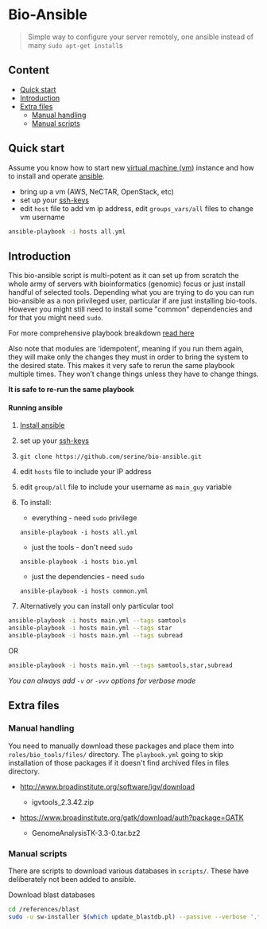 # Bio-Ansible 

> Simple way to configure your server remotely, one ansible instead of many `sudo apt-get install`s

## Content 

- [Quick start](#quick-start)
- [Introduction](#introduction)
- [Extra files](#extra-files)
  - [Manual handling](#manual-handling)
  - [Manual scripts](#manual-scripts)

## Quick start

Assume you know how to start new [virtual machine (vm)](https://en.wikipedia.org/wiki/Virtual_machine) instance and how to install and operate [ansible](http://docs.ansible.com/ansible/intro.html).

- bring up a vm (AWS, NeCTAR, OpenStack, etc)
- set up your [ssh-keys](https://www.digitalocean.com/community/tutorials/how-to-set-up-ssh-keys--2)
- edit `host` file to add vm ip address, edit `groups_vars/all` files to change vm username

```BASH
ansible-playbook -i hosts all.yml
```
## Introduction

This bio-ansible script is multi-potent as it can set up from scratch the whole army of servers with bioinformatics (genomic) focus or just install handful of selected tools. Depending what you are trying to do you can run bio-ansible as a non privileged user, particular if are just installing bio-tools. However you might still need to install some "common" dependencies and for that you might need `sudo`.

For more comprehensive playbook breakdown [read here](#supplementary/playbook_breakdown.md)

Also note that modules are ‘idempotent’, meaning if you run them again, they will make only the changes they must in order to bring the system to the desired state. This makes it very safe to rerun the same playbook multiple times. They won’t change things unless they have to change things.

**It is safe to re-run the same playbook**


#### Running ansible

1. [Install ansible](http://docs.ansible.com/ansible/intro_installation.html)
2. set up your [ssh-keys](https://www.digitalocean.com/community/tutorials/how-to-set-up-ssh-keys--2)
3. `git clone https://github.com/serine/bio-ansible.git`
4. edit `hosts` file to include your IP address
5. edit `group/all` file to include your username as `main_guy` variable
6. To install:
    - everything - need `sudo` privilege
    ```
    ansible-playbook -i hosts all.yml
    ```
    - just the tools - don't need `sudo`
    ```
    ansible-playbook -i hosts bio.yml
    ```
    - just the dependencies - need `sudo`

    ```
    ansible-playbook -i hosts common.yml
    ```
7. Alternatively you can install only particular tool

```BASH
ansible-playbook -i hosts main.yml --tags samtools
ansible-playbook -i hosts main.yml --tags star
ansible-playbook -i hosts main.yml --tags subread
```

OR

```BASH
ansible-playbook -i hosts main.yml --tags samtools,star,subread
```

_You can always add `-v` or `-vvv` options for verbose mode_

## Extra files

### Manual handling

You need to manually download these packages and place them into `roles/bio_tools/files/` directory.
The `playbook.yml` going to skip installation of those packages if it doesn't find archived files in files directory.

- http://www.broadinstitute.org/software/igv/download

    - igvtools_2.3.42.zip

- https://www.broadinstitute.org/gatk/download/auth?package=GATK

    - GenomeAnalysisTK-3.3-0.tar.bz2

### Manual scripts

There are scripts to download various databases in `scripts/`. These have deliberately not been added to ansible.

Download blast databases

```BASH
cd /references/blast
sudo -u sw-installer $(which update_blastdb.pl) --passive --verbose '.*'
```
